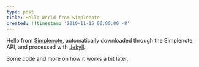 ```yaml
---
type: post
title: Hello World from Simplenote
created: !!timestamp '2010-11-15 00:00:00 -8'
---
```

Hello from [Simplenote](http://simplenoteapp.com), automatically downloaded through the Simplenote API, and processed with [Jekyll](http://jekyllrb.com/).

Some code and more on how it works a bit later.
